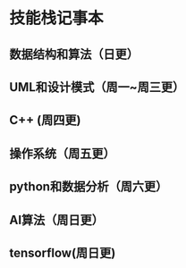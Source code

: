 # 技能栈记事本

## 数据结构和算法（日更）

## UML和设计模式（周一~周三更）

## C++ (周四更)

## 操作系统（周五更）

## python和数据分析（周六更）

## AI算法（周日更）

## tensorflow(周日更)

